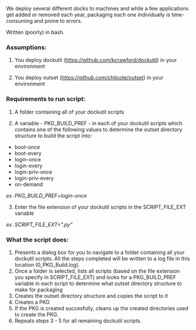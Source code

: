 We deploy several different docks to machines and while a few applications get added or removed each year, packaging each one individually is time-consuming and prone to errors.

Written (poorly) in bash.

### Assumptions:

1. You deploy dockutil (https://github.com/kcrawford/dockutil) in your environment

2. You deploy outset (https://github.com/chilcote/outset) in your environment

### Requirements to run script:

1. A folder containing all of your dockutil scripts

2. A variable - PKG_BUILD_PREF - in each of your dockutil scripts which contains one of the following values to determine the outset directory structure to build the script into:

- boot-once
- boot-every
- login-once
- login-every
- login-priv-once
- login-priv-every
- on-demand

*ex. PKG_BUILD_PREF=login-once*

3. Enter the file extension of your dockutil scripts in the SCRIPT_FILE_EXT variable

*ex. SCRIPT_FILE_EXT=".py"*

### What the script does:

1. Presents a dialog box for you to navigate to a folder containing all your dockutil scripts. All the steps completed will be written to a log file in this location (0_PKG_Build.log).
2. Once a folder is selected, lists all scripts (based on the file extension you specify in SCRIPT_FILE_EXT) and looks for a PKG_BUILD_PREF variable in each script to determine what outset directory structure to make for packaging
3. Creates the outset directory structure and copies the script to it
4. Creates a PKG
5. If the PKG is created succesfully, cleans up the created directories used to create the PKG.
6. Repeats steps 3 - 5 for all remaining dockutil scripts.
